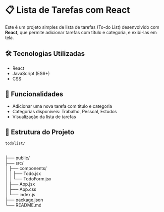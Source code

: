 # 📋 Lista de Tarefas com React

Este é um projeto simples de lista de tarefas (To-do List) desenvolvido com **React**, que permite adicionar tarefas com título e categoria, e exibi-las em tela.

## 🛠 Tecnologias Utilizadas

- React
- JavaScript (ES6+)
- CSS

## 🎯 Funcionalidades

- Adicionar uma nova tarefa com título e categoria
- Categorias disponíveis: Trabalho, Pessoal, Estudos
- Visualização da lista de tarefas

## 📁 Estrutura do Projeto
    todolist/               
<br>├── public/
<br>├── src/
<br>│ ├── components/
<br>│ │ ├── Todo.jsx
<br>│ │ └── TodoForm.jsx
<br>│ ├── App.jsx
<br>│ ├── App.css
<br>│ └── index.js
<br>├── package.json
<br>└── README.md
